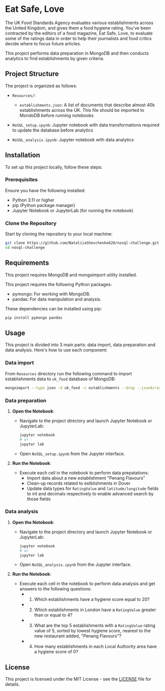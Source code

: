 # Eat Safe, Love

The UK Food Standards Agency evaluates various establishments across the United Kingdom, and gives them a food hygiene rating. You've been contracted by the editors of a food magazine, Eat Safe, Love, to evaluate some of the ratings data in order to help their journalists and food critics decide where to focus future articles.

This project performs data preparation in MongoDB and then conducts analytics to find establishments by given criteria.

## Project Structure

The project is organized as follows:

- `Resources/`: 
  - `establishments.json`: A list of documents that describe almost 40k establishments across the UK. This file should be imported to MondoDB before running notebooks

- `NoSQL_setup.ipynb`: Jupyter notebook with data transformations required to update the database before analytics

- `NoSQL_analysis.ipynb`: Jupyter notebook with data analytics


## Installation

To set up this project locally, follow these steps:

### Prerequisites

Ensure you have the following installed:

- Python 3.11 or higher
- pip (Python package manager)
- Jupyter Notebook or JupyterLab (for running the notebook)

### Clone the Repository

Start by cloning the repository to your local machine:

```bash
git clone https://github.com/NataliiaShevchenko620/nosql-challenge.git
cd nosql-challenge
```

## Requirements

This project requires MongoDB and mongoimport utility installed.

This project requires the following Python packages:

- pymongo: For working with MongoDB.
- pandas: For data manipulation and analysis.

These dependencies can be installed using pip:

```bash
pip install pymongo pandas
```

## Usage

This project is divided into 3 main parts: data import, data preparation and data analysis. Here's how to use each component:

### Data import

From `Resources` directory run the following command to import establishments data to `uk_food` database of MongoDB:

```bash
mongoimport --type json -d uk_food -c establishments --drop --jsonArray establishments.json
```

### Data preparation

1. **Open the Notebook**:
    - Navigate to the project directory and launch Jupyter Notebook or JupyterLab:
      ```bash
      jupyter notebook
      # or
      jupyter lab
      ```
    - Open `NoSQL_setup.ipynb` from the Jupyter interface.

2. **Run the Notebook**:
    - Execute each cell in the notebook to perform data prepatations:
      - Import data about a new establishment "Penang Flavours"
      - Clean-up records related to estblishments in Dover
      - Update data types for `RatingValue` and `latitude/longitude` fields to int and decimals respectively to enable advanced search by those fields

### Data analysis

1. **Open the Notebook**:
    - Navigate to the project directory and launch Jupyter Notebook or JupyterLab:
      ```bash
      jupyter notebook
      # or
      jupyter lab
      ```
    - Open `NoSQL_analysis.ipynb` from the Jupyter interface.

2. **Run the Notebook**:
    - Execute each cell in the notebook to perform data analysis and get answers to the following questions:
      - 1. Which establishments have a hygiene score equal to 20?
      - 2. Which establishments in London have a `RatingValue` greater than or equal to 4?
      - 3. What are the top 5 establishments with a `RatingValue` rating value of 5, sorted by lowest hygiene score, nearest to the new restaurant added, "Penang Flavours"?
      - 4. How many establishments in each Local Authority area have a hygiene score of 0?


## License

This project is licensed under the MIT License - see the [LICENSE](LICENSE) file for details.







